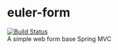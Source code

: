 # euler-form
[![Build Status](http://jenkins.cfrost.net/job/EULER-FROM-DEBUG/badge/icon)](http://jenkins.cfrost.net/job/EULER-FROM-DEBUG)  
A simple web form base Spring MVC
